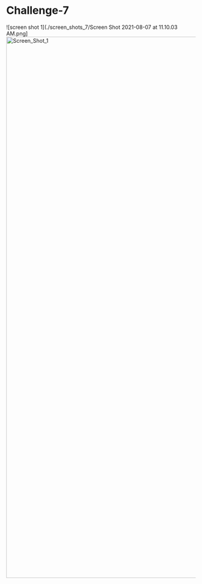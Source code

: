 # Challenge-7
![screen shot 1](./screen_shots_7/Screen Shot 2021-08-07 at 11.10.03 AM.png]
<img width="1440" alt="Screen_Shot_1" src="https://user-images.githubusercontent.com/85975554/128605639-60c03141-2e43-4ce4-894a-4c6c42ffb2fb.png">
